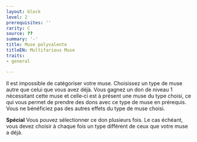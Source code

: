```yaml
---
layout: block
level: 2
prerequisites: ''
rarity: C
source: ??
summary: '-'
title: Muse polyvalente
titleEN: Multifarious Muse
traits:
- general

---
```


<p> Il est impossible de catégoriser votre muse. Choisissez un type de muse autre que celui que vous avez déjà. Vous gagnez un don de niveau 1 nécessitant cette muse et celle‑ci est à présent une muse du type choisi, ce qui vous permet de prendre des dons avec ce type de muse en prérequis. Vous ne bénéficiez pas des autres effets du type de muse choisi. </p>
<p><strong>Spécial</strong> Vous pouvez sélectionner ce don plusieurs fois. Le cas échéant, vous devez choisir à chaque fois un type différent de ceux que votre muse a déjà. </p>